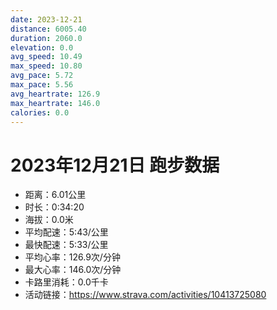 ```yaml
---
date: 2023-12-21
distance: 6005.40
duration: 2060.0
elevation: 0.0
avg_speed: 10.49
max_speed: 10.80
avg_pace: 5.72
max_pace: 5.56
avg_heartrate: 126.9
max_heartrate: 146.0
calories: 0.0
---
```


# 2023年12月21日 跑步数据

- 距离：6.01公里
- 时长：0:34:20
- 海拔：0.0米
- 平均配速：5:43/公里
- 最快配速：5:33/公里
- 平均心率：126.9次/分钟
- 最大心率：146.0次/分钟
- 卡路里消耗：0.0千卡
- 活动链接：https://www.strava.com/activities/10413725080
